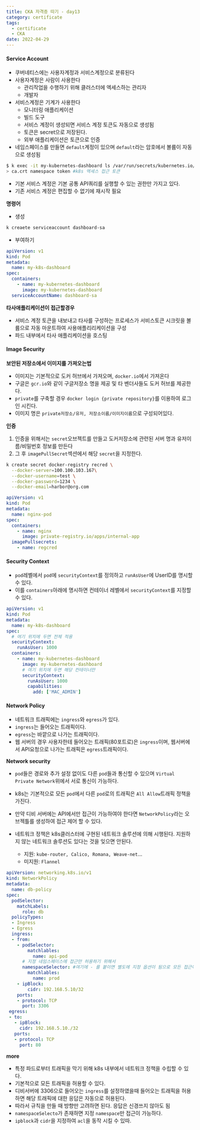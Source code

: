 ```yaml
---
title: CKA 자격증 따기 - day13
category: certificate
tags:
  - certificate
  - CKA
date: 2022-04-29
---
```


#### Service Account

- 쿠버네티스에는 사용자계정과 서비스계정으로 분류된다
- 사용자계정은 사람이 사용한다
  - 관리작업을 수행하기 위해 클러스터에 엑세스하는 관리자
  - 개발자
- 서비스계정은 기계가 사용한다
  - 모니터링 애플리케이션
  - 빌드 도구
  - 서비스 계정이 생성되면 서비스 계정 토큰도 자동으로 생성됨
  - 토큰은 secret으로 저장된다.
  - 외부 애플리케이션은 토큰으로 인증
- 네임스페이스를 만들면 `default`계정이 있으며 `default`라는 암호에서 볼륨이 자동으로 생성됨

```bash
$ k exec -it my-kubernetes-dashboard ls /var/run/secrets/kubernetes.io/serviceaccount
> ca.crt namespace token #k8s 엑세스 접근 토큰
```

- 기본 서비스 계정은 기본 공통 API쿼리를 실행할 수 있는 권한만 가지고 있다.
- 기존 서비스 계정은 편집할 수 없기에 재시작 필요

**명령어**

- 생성

```bash
k creaete serviceaccount dashboard-sa
```

- 부여하기

```yaml
apiVersion: v1
kind: Pod
metadata:
  name: my-k8s-dashboard
spec:
  containers:
    - name: my-kubernetes-dashboard
      image: my-kubernetes-dashboard
  serviceAccountName: dashboard-sa
```

**타사애플리케이션이 접근할경우**

- 서비스 계정 토큰을 내보내고 타사를 구성하는 프로세스가 서비스토큰 시크릿을 볼륨으로 자동 마운트하여 사용애플리리케이션을 구성
- 파드 내부에서 타사 애플리케이션을 호스팅

#### Image Security

**보안된 저장소에서 이미지를 가져오는법**

- 이미지는 기본적으로 도커 허브에서 가져오며, `docker.io`에서 가져온다
- 구글은 `gcr.io`와 같이 구글저장소 명을 제공 및 타 벤더사들도 도커 허브를 제공한다.
- `private`를 구축할 경우 `docker login {private repository}`를 이용하여 로그인 시킨다.
- 이미지 명은 `private저장소/유저, 저장소이름/이미지이름`으로 구성되어있다.

**인증**

1. 인증을 위해서는 `secret`오브젝트를 만들고 도커저장소에 관련된 서버 명과 유저이름/비밀번호 정보를 만든다
2. 그 후 `imagePullSecret`섹션에서 해당 `secret`을 지정한다.

```bash
k create secret docker-registry recred \
  --docker-server=100.100.103.167\
  --docker-username=test \
  --docker-password=1234 \
  --docker-email=harbor@org.com
```

```yaml
apiVersion: v1
kind: Pod
metadata:
  name: nginx-pod
spec:
  containers:
    - name: nginx
      image: private-registry.io/apps/internal-app
  imagePullsecrets:
    - name: regcred
```

#### Security Context

- `pod`레벨에서 `pod`에 `securityContext`를 정의하고 `runAsUser`에 UserID를 명시할 수 있다.
- 이를 `containers`아래에 명시하면 컨테이너 레벨에서 `securityContext`를 지정할 수 있다.

```yaml
apiVersion: v1
kind: Pod
metadata:
  name: my-k8s-dashboard
spec:
  # 여기 위치에 두면 전체 적용
  securityContext:
    runAsUser: 1000
  containers:
    - name: my-kubernetes-dashboard
      image: my-kubernetes-dashboard
      # 여기 위치에 두면 해당 컨테이너만
      securityContext:
        runAsUser: 1000
        capabilities:
          add: ['MAC_ADMIN']
```

#### Network Policy

- 네트워크 트래픽에는 `ingress`와 `egress`가 있다.
- `ingress`는 들어오는 트래픽이다.
- `egress`는 바깥으로 나가는 트래픽이다.
- 웹 서버의 경우 사용자한테 들어오는 트래픽(80포트로)은 `ingress`이며, 웹서버에서 API요청으로 나가는 트래픽은 `egress`트래픽이다.

**Network security**

- `pod`들은 경로와 추가 설정 없이도 다른 `pod`들과 통신할 수 있으며 `Virtual Private Network`위에서 서로 통신이 가능하다.

- k8s는 기본적으로 모든 `pod`에서 다른 `pod`로의 트래픽은 `All Allow`트래픽 정책을 가진다.
- 만약 디비 서버에는 API에서만 접근이 가능하여야 한다면 `NetworkPolicy`라는 오브젝틀를 생성하여 접근 제어 할 수 있다.
- 네트워크 정책은 k8s클러스터에 구현된 네트워크 솔루션에 의해 시행된다. 지원하지 않는 네트워크 솔루션도 있다는 것을 잊으면 안된다.
  - 지원: `kube-router, Calico, Romana, Weave-net`...
  - 미지원: `Flannel`

```yaml
apiVersion: networking.k8s.io/v1
kind: NetworkPolicy
metadata:
  name: db-policy
spec:
  podSelector:
    matchLabels:
      role: db
  policyTypes:
  - Ingress
  - Egress
  ingress:
  - from:
    - podSelector:
        matchlables:
          name: api-pod
      # 지정 네임스페이스에 접근만 허용하기 위해서
      namespaceSelector: #여기에 - 를 붙이면 별도에 지정 옵션이 됨으로 모든 접근이 허용되게 되버림 OR
        matchlables:
          name: prod
    - ipBlock:
        cidr: 192.168.5.10/32
    ports:
    - protocol: TCP
      port: 3306
 egress:
 - to:
   - ipBlock:
     cidr: 192.168.5.10./32
   ports:
   - protocol: TCP
     port: 80
```

**more**

- 특정 파드로부터 트래픽을 막기 위해 k8s 내부에서 네트워크 정책을 수립할 수 있다.
- 기본적으로 모든 트래픽을 허용할 수 있다.
- 디비서버에 3306으로 들어오는 `ingress`를 설정하였을때 들어오는 트래픽을 허용하면 해당 트래픽에 대한 응답은 자동으로 허용된다.
- 따라서 규칙을 만들 때 방향만 고려하면 된다. 응답은 신경쓰지 않아도 됨
- `namespaceSelecto`가 존재하면 지정 `namespace`만 접근이 가능하다.
- `ipblock`과 `cidr`을 지정하여 `acl`을 동작 시킬 수 있따.

